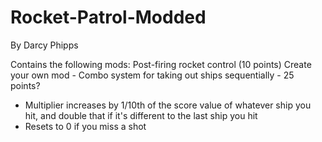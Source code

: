 # Rocket-Patrol-Modded

By Darcy Phipps

Contains the following mods:
Post-firing rocket control (10 points)
Create your own mod - Combo system for taking out ships sequentially - 25 points?
  - Multiplier increases by 1/10th of the score value of whatever ship you hit, and double that if it's different to the last ship you hit
  - Resets to 0 if you miss a shot
